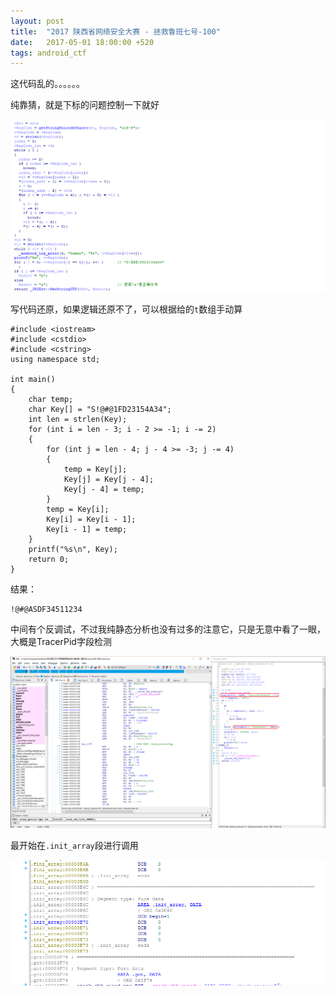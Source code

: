 ```yaml
---
layout: post
title:  "2017 陕西省网络安全大赛 - 拯救鲁班七号-100"
date:   2017-05-01 18:00:00 +520
tags: android_ctf
---
```


这代码乱的。。。。。。

纯靠猜，就是下标的问题控制一下就好

![1.png](/assets/resources/B7E344E91EE913621532AD37D1539F16.png)

写代码还原，如果逻辑还原不了，可以根据给的`t`数组手动算
```
#include <iostream>
#include <cstdio>
#include <cstring>
using namespace std;

int main()
{
	char temp;
	char Key[] = "S!@#@1FD23154A34";
	int len = strlen(Key);
	for (int i = len - 3; i - 2 >= -1; i -= 2)
	{
		for (int j = len - 4; j - 4 >= -3; j -= 4)
		{
			temp = Key[j];
			Key[j] = Key[j - 4];
			Key[j - 4] = temp;
		}
		temp = Key[i];
		Key[i] = Key[i - 1];
		Key[i - 1] = temp;
	}
	printf("%s\n", Key);
	return 0;
}
```

结果：
```
!@#@ASDF34511234
```

中间有个反调试，不过我纯静态分析也没有过多的注意它，只是无意中看了一眼，大概是TracerPid字段检测

![2.png](/assets/resources/90C2DB45349DEA35B1954154E2ED2185.png)

最开始在`.init_array`段进行调用

![3.png](/assets/resources/3338DAFAEB31C2972A7334510F3D1E68.png)
